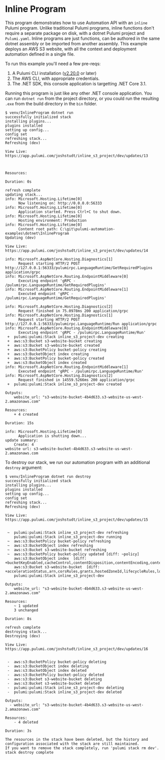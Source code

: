 # Inline Program

This program demonstrates how to use Automation API with an `inline` Pulumi program. Unlike traditional Pulumi programs, inline functions don't require a separate package on disk, with a dotnet Pulumi project and `Pulumi.yaml`. Inline programs are just functions, can be authored in the same dotnet assembly or be imported from another assembly. This example deploys an AWS S3 website, with all the context and deployment automation defined in a single file.

To run this example you'll need a few pre-reqs:
1. A Pulumi CLI installation ([v2.20.0](https://www.pulumi.com/docs/get-started/install/versions/) or later)
2. The AWS CLI, with appropriate credentials.
3. The .NET SDK, this console application is targetting .NET Core 3.1.

Running this program is just like any other .NET console application. You can run `dotnet run` from the project directory, or you could run the resulting `.exe` from the build directory in the `bin` folder.

```shell
$ venv/InlineProgram dotnet run
successfully initialized stack
installing plugins...
plugins installed
setting up config...
config set
refreshing stack...
Refreshing (dev)

View Live: https://app.pulumi.com/joshstudt/inline_s3_project/dev/updates/13



Resources:

Duration: 0s

refresh complete
updating stack...
info: Microsoft.Hosting.Lifetime[0]
      Now listening on: http://0.0.0.0:56333
info: Microsoft.Hosting.Lifetime[0]
      Application started. Press Ctrl+C to shut down.
info: Microsoft.Hosting.Lifetime[0]
      Hosting environment: Production
info: Microsoft.Hosting.Lifetime[0]
      Content root path: C:\git\pulumi-automation-examples\dotnet\InlineProgram
Updating (dev)

View Live: https://app.pulumi.com/joshstudt/inline_s3_project/dev/updates/14

info: Microsoft.AspNetCore.Hosting.Diagnostics[1]
      Request starting HTTP/2 POST http://127.0.0.1:56333/pulumirpc.LanguageRuntime/GetRequiredPlugins application/grpc
info: Microsoft.AspNetCore.Routing.EndpointMiddleware[0]
      Executing endpoint 'gRPC - /pulumirpc.LanguageRuntime/GetRequiredPlugins'
info: Microsoft.AspNetCore.Routing.EndpointMiddleware[1]
      Executed endpoint 'gRPC - /pulumirpc.LanguageRuntime/GetRequiredPlugins'

info: Microsoft.AspNetCore.Hosting.Diagnostics[2]
      Request finished in 75.0978ms 200 application/grpc
info: Microsoft.AspNetCore.Hosting.Diagnostics[1]
      Request starting HTTP/2 POST http://127.0.0.1:56333/pulumirpc.LanguageRuntime/Run application/grpc
info: Microsoft.AspNetCore.Routing.EndpointMiddleware[0]
      Executing endpoint 'gRPC - /pulumirpc.LanguageRuntime/Run'
 +  pulumi:pulumi:Stack inline_s3_project-dev creating
 +  aws:s3:Bucket s3-website-bucket creating
 +  aws:s3:Bucket s3-website-bucket created
 +  aws:s3:BucketPolicy bucket-policy creating
 +  aws:s3:BucketObject index creating
 +  aws:s3:BucketPolicy bucket-policy created
 +  aws:s3:BucketObject index created
info: Microsoft.AspNetCore.Routing.EndpointMiddleware[1]
      Executed endpoint 'gRPC - /pulumirpc.LanguageRuntime/Run'
info: Microsoft.AspNetCore.Hosting.Diagnostics[2]
      Request finished in 14559.5266ms 200 application/grpc
 +  pulumi:pulumi:Stack inline_s3_project-dev created

Outputs:
    website_url: "s3-website-bucket-4b4d633.s3-website-us-west-2.amazonaws.com"

Resources:
    + 4 created

Duration: 15s

info: Microsoft.Hosting.Lifetime[0]
      Application is shutting down...
update summary:
    Create: 4
website url: s3-website-bucket-4b4d633.s3-website-us-west-2.amazonaws.com
```

To destroy our stack, we run our automation program with an additional `destroy` argument:

```shell
$ venv/InlineProgram dotnet run destroy
successfully initialized stack
installing plugins...
plugins installed
setting up config...
config set
refreshing stack...
Refreshing (dev)

View Live: https://app.pulumi.com/joshstudt/inline_s3_project/dev/updates/15


 ~  pulumi:pulumi:Stack inline_s3_project-dev refreshing
    pulumi:pulumi:Stack inline_s3_project-dev running
 ~  aws:s3:BucketPolicy bucket-policy refreshing
 ~  aws:s3:BucketObject index refreshing
 ~  aws:s3:Bucket s3-website-bucket refreshing
 ~  aws:s3:BucketPolicy bucket-policy updated [diff: ~policy]
    aws:s3:BucketObject index  [diff: +bucketKeyEnabled,cacheControl,contentDisposition,contentEncoding,contentLanguage,etag,metadata,objectLockLegalHoldStatus,objectLockMode,objectLockRetainUntilDate,serverSideEncryption,storageClass,tags,websiteRedirect]
    aws:s3:Bucket s3-website-bucket  [diff: +accelerationStatus,arn,corsRules,grants,hostedZoneId,lifecycleRules,loggings,requestPayer,tags,versioning,websiteDomain,websiteEndpoint~website]
    pulumi:pulumi:Stack inline_s3_project-dev

Outputs:
    website_url: "s3-website-bucket-4b4d633.s3-website-us-west-2.amazonaws.com"

Resources:
    ~ 1 updated
    3 unchanged

Duration: 8s

refresh complete
destroying stack...
Destroying (dev)

View Live: https://app.pulumi.com/joshstudt/inline_s3_project/dev/updates/16


 -  aws:s3:BucketPolicy bucket-policy deleting
 -  aws:s3:BucketObject index deleting
 -  aws:s3:BucketObject index deleted
 -  aws:s3:BucketPolicy bucket-policy deleted
 -  aws:s3:Bucket s3-website-bucket deleting
 -  aws:s3:Bucket s3-website-bucket deleted
 -  pulumi:pulumi:Stack inline_s3_project-dev deleting
 -  pulumi:pulumi:Stack inline_s3_project-dev deleted

Outputs:
  - website_url: "s3-website-bucket-4b4d633.s3-website-us-west-2.amazonaws.com"

Resources:
    - 4 deleted

Duration: 3s

The resources in the stack have been deleted, but the history and configuration associated with the stack are still maintained.
If you want to remove the stack completely, run 'pulumi stack rm dev'.
stack destroy complete
```
